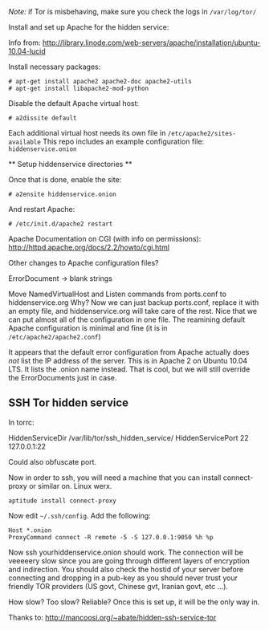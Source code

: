 *Note:* if Tor is misbehaving, make sure you check the logs in ``/var/log/tor/``

Install and set up Apache for the hidden service:

Info from: http://library.linode.com/web-servers/apache/installation/ubuntu-10.04-lucid

Install necessary packages:

    # apt-get install apache2 apache2-doc apache2-utils
    # apt-get install libapache2-mod-python

Disable the default Apache virtual host:

    # a2dissite default

Each additional virtual host needs its own file in ``/etc/apache2/sites-available``
This repo includes an example configuration file: ``hiddenservice.onion``

** Setup hiddenservice directories **

Once that is done, enable the site:

    # a2ensite hiddenservice.onion

And restart Apache:

    # /etc/init.d/apache2 restart

Apache Documentation on CGI (with info on permissions): http://httpd.apache.org/docs/2.2/howto/cgi.html

Other changes to Apache configuration files?

ErrorDocument -> blank strings

Move NamedVirtualHost and Listen commands from ports.conf to hiddenservice.org
Why? Now we can just backup ports.conf, replace it with an empty file, and hiddenservice.org will take care of the rest. Nice that we can put almost all of the configuration in one file. The reamining default Apache configuration is minimal and fine (it is in ``/etc/apache2/apache2.conf``)

It appears that the default error configuration from Apache actually does *not* list the IP address of the server. This is in Apache 2 on Ubuntu 10.04 LTS. It lists the .onion name instead. That is cool, but we will still override the ErrorDocuments just in case. 

SSH Tor hidden service
----------------------

In torrc:

HiddenServiceDir /var/lib/tor/ssh_hidden_service/
HiddenServicePort 22 127.0.0.1:22

Could also obfuscate port.

Now in order to ssh, you will need a machine that you can install connect-proxy or similar on. Linux werx.

    aptitude install connect-proxy

Now edit `~/.ssh/config`. Add the following:

    Host *.onion
    ProxyCommand connect -R remote -5 -S 127.0.0.1:9050 %h %p

Now ssh yourhiddenservice.onion should work. The connection will be veeeeery slow since you are going through different layers of encryption and indirection. You should also check the hostid of your server before connecting and dropping in a pub-key as you should never trust your friendly TOR providers (US govt, Chinese gvt, Iranian govt, etc ...).

How slow? Too slow? Reliable? Once this is set up, it will be the only way in.

Thanks to: http://mancoosi.org/~abate/hidden-ssh-service-tor
